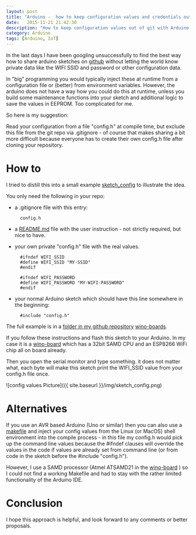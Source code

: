 ```yaml
---
layout: post
title: "Arduino -  how to keep configuration values and credentials out of git"
date:   2015-11-21 21:42:30
description: "How to keep configuration values out of git with Arduino sketches"
category: Arduino
tags: [Arduino, IoT]
---
```


In the last days I have been googling unsuccessfully to find the best way how to 
share arduino sketches on [github](https://github.com/abarbanell/arduino-wino) 
without letting the world know private data like the WIFI SSID and password or 
other configuration data.

In "big" programming you would typically inject these at runtime from a configuration
file or (better) from environment variables. However, the arduino does not 
have a way how you could do this at runtime, unless you build some maintenance functions
into your sketch and additional logic to save the values in EEPROM. Too complicated for me.

So here is my suggestion:

Read your configuration from a file "config.h" at compile time, but exclude this file from the 
git repo via .gitignore - of course that makes sharing a bit more difficult because everyone 
has to create their own config.h file after cloning your repository. 

# How to

I tried to distill this into a small example
[sketch_config](https://github.com/abarbanell/arduino-wino/tree/master/sketch_config)
to illustrate the idea.

You only need the following in your repo: 

- a .gitignore file with this entry: 


        config.h

- a [README.md](https://github.com/abarbanell/arduino-wino/blob/master/sketch_config/README.md) 
file with the user instruction - not strictly required, but nice to have.  

- your own private "config.h" file with the real values.

        #ifndef WIFI_SSID
        #define WIFI_SSID "MY-SSID"
        #endif
        
        #ifndef WIFI_PASSWORD
        #define WIFI_PASSWORD "MY-WIFI-PASSWORD"
        #endif


- your normal Arduino sketch which should have this line somewhere in the beginning: 

        #include "config.h"

The full example is in a [folder in my github
repository](https://github.com/abarbanell/arduino-wino/tree/master/sketch_config)
[wino-boards](http://wino-board.com).

If you follow these instructions and flash this sketch to your Arduino. In my case it is a 
[wino-board](http://wino-board.com) which has a 32bit SAMD CPU and an ESP8266 WiFi chip all 
on board already. 

Then you open the serial monitor and type something. it does not matter what, each byte will make this 
sketch print the WIFI_SSID value from your config.h file once.

![config values Picture]({{ site.baseurl }}/img/sketch_config.png)

# Alternatives

If you use an AVR based Arduino (Uno or similar) then you can also 
use a [makefile](https://github.com/sudar/Arduino-Makefile) and inject 
your config values from the Linux (or MacOS) shell environment into the
compile process - in this file my config.h would pick up the command line 
values because the #ifndef clauses will override the values in the code if 
values are already set from command line (or from code in the sketch before the #include "config.h").

However, I use a SAMD processor (Atmel ATSAMD21 in the
[wino-board](http://www.wino-board.com) ) so I could not find a working
Makefile and had to stay with the rather limited functionality of the
Arduino IDE.

# Conclusion

I hope this approach is helpful, and look forward to any comments or better proposals. 


